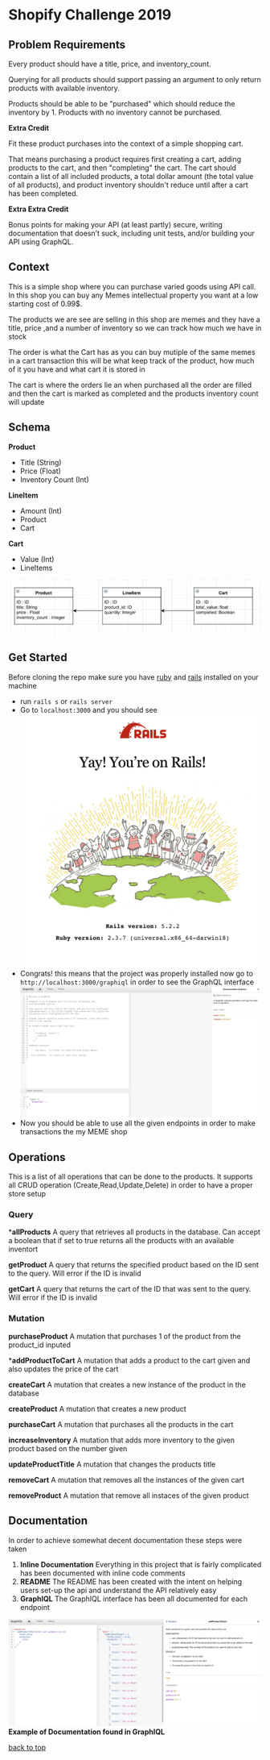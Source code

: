 # Shopify Challenge 2019

## Problem Requirements 

Every product should have a title, price, and inventory_count.

Querying for all products should support passing an argument to only return products with available inventory. 

Products should be able to be "purchased" which should reduce the inventory by 1. Products with no inventory cannot be purchased.

**Extra Credit** 

Fit these product purchases into the context of a simple shopping cart. 

That means purchasing a product requires first creating a cart, adding products to the cart, and then "completing" the cart.
The cart should contain a list of all included products, a total dollar amount (the total value of all products), and product inventory shouldn't reduce until after a cart has been completed.

**Extra Extra Credit**

Bonus points for making your API (at least partly) secure, writing documentation that doesn’t suck, including unit tests, and/or building your API using GraphQL.

## Context
This is a simple shop where you can purchase varied goods using API call. In this shop you can buy any Memes intellectual property you want at a low starting cost of 0.99$.

The products we are see are selling in this shop are memes and they have a title, price ,and a number of inventory so we can track how much we have in stock

The order is what the Cart has as you can buy mutiple of the same memes in a cart transaction this will be what keep track of the product, how much of it you have and what cart it is stored in

The cart is where the orders lie an when purchased all the order are filled and then the cart is marked as completed and the products inventory count will update

## Schema 

**Product**
  - Title (String)
  - Price (Float)
  - Inventory Count (Int)

**LineItem**
  - Amount (Int)
  - Product
  - Cart

**Cart**
  - Value (Int)
  - LineItems 

![Schema](images/schema.png)


## Get Started 
Before cloning the repo make sure you have [ruby](https://www.ruby-lang.org/en/) and [rails](https://weblog.rubyonrails.org/2018/12/4/Rails-5-2-2-has-been-released/) installed on your machine

- run `rails s` or `rails server`
- Go to `localhost:3000` and you should see 
![Rails](images/rails.png)
- Congrats!  this means that the project was properly installed now go to `http://localhost:3000/graphiql` in order to see the GraphQL interface
![GraphQL](images/graphql.png)
- Now you should be able to use all the given endpoints in order to make transactions the my MEME shop

## Operations 
This is a list of all operations that can be done to the products. It supports all CRUD operation (Create,Read,Update,Delete) in order to have a proper store setup

### Query
***allProducts**
A query that retrieves all products in the database. Can accept a boolean that if set to true returns all the products with an available inventort

**getProduct**
A query that returns the specified product based on the ID sent to the query. Will error if the ID is invalid

**getCart**
A query that returns the cart of the ID that was sent to the query. Will error if the ID is invalid

### Mutation
**purchaseProduct**
A mutation that purchases 1 of the product from the product_id inputed

***addProductToCart**
A mutation that adds a product to the cart given and also updates the price of the cart

**createCart**
A mutation that creates a new instance of the product in the database

**createProduct**
A mutation that creates a new product

**purchaseCart**
A mutation that purchases all the products in the cart

**increaseInventory**
A mutation that adds more inventory to the given product based on the number given

**updateProductTitle**
A mutation that changes the products title

**removeCart**
A mutation that removes all the instances of the given cart

**removeProduct**
A mutation that remove all instaces of the given product

## Documentation 
  In order to achieve somewhat decent documentation these steps were taken
  1. **Inline Documentation** Everything in this project that is fairly complicated has been documented with inline code comments
  2. **README** The README has been created with the intent on helping users set-up the api and understand the API relatively easy
  3. **GraphIQL** The GraphIQL interface has been all documented for each endpoint

![DocumentationWExample](images/documentationExample.png)
**Example of Documentation found in GraphIQL**

[back to top](#shopify-challenge-2019)



